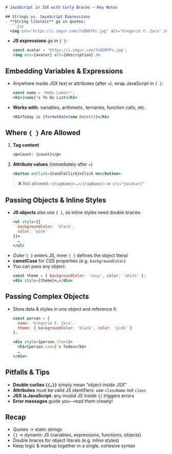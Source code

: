 ```markdown
# JavaScript in JSX with Curly Braces — Key Notes

## Strings vs. JavaScript Expressions
- **String literals** go in quotes:  
  ```jsx
  <img src="https://i.imgur.com/7vQD0fPs.jpg" alt="Gregorio Y. Zara" />
  ```
- **JS expressions** go in `{ }`:  
  ```jsx
  const avatar = 'https://i.imgur.com/7vQD0fPs.jpg';
  <img src={avatar} alt={description} />
  ```

## Embedding Variables & Expressions
- Anywhere inside JSX text or attributes (after `=`), wrap JavaScript in `{ }`:  
  ```jsx
  const name = 'Hedy Lamarr';
  <h1>{name}'s To Do List</h1>
  ```
- **Works with**: variables, arithmetic, ternaries, function calls, etc.  
  ```jsx
  <h1>Today is {formatDate(new Date())}</h1>
  ```

## Where `{ }` Are Allowed
1. **Tag content**  
   ```jsx
   <p>Count: {count}</p>
   ```
2. **Attribute values** (immediately after `=`)  
   ```jsx
   <button onClick={handleClick}>Click me</button>
   ```

> ❌ Not allowed: `<{tagName}>…</{tagName}>` or `src="{avatar}"`

## Passing Objects & Inline Styles
- **JS objects** also use `{ }`, so inline styles need double braces:  
  ```jsx
  <ul style={{
    backgroundColor: 'black',
    color: 'pink'
  }}>
    …
  </ul>
  ```
- Outer `{ }` enters JS, inner `{ }` defines the object literal  
- **camelCase** for CSS properties (e.g. `backgroundColor`)  
- You can pass any object:
  ```jsx
  const theme = { backgroundColor: 'navy', color: 'white' };
  <div style={theme}>…</div>
  ```

## Passing Complex Objects
- Store data & styles in one object and reference it:
  ```jsx
  const person = {
    name: 'Gregorio Y. Zara',
    theme: { backgroundColor: 'black', color: 'pink' }
  };
  
  <div style={person.theme}>
    <h1>{person.name}'s Todos</h1>
    …
  </div>
  ```

## Pitfalls & Tips
- **Double curlies `{{…}}`** simply mean “object inside JSX”  
- **Attributes** must be valid JS identifiers: use `className` not `class`  
- **JSX is JavaScript**: any invalid JS inside `{}` triggers errors  
- **Error messages** guide you—read them closely!

## Recap
- Quotes → static strings  
- `{}` → dynamic JS (variables, expressions, functions, objects)  
- Double braces for object literals (e.g. inline styles)  
- Keep logic & markup together in a single, cohesive syntax  
```
